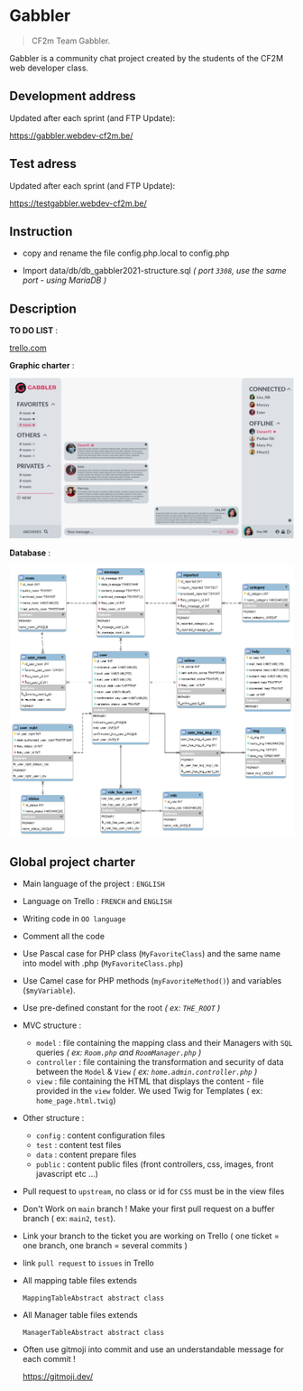 # Gabbler
> CF2m Team Gabbler.

Gabbler is a community chat project created by the students of the CF2M web developer class.

## Development address
Updated after each sprint (and FTP Update):

https://gabbler.webdev-cf2m.be/

## Test adress
Updated after each sprint (and FTP Update):

https://testgabbler.webdev-cf2m.be/

## Instruction 

- copy and rename the file config.php.local to config.php

- Import data/db/db_gabbler2021-structure.sql *( port `3308`, use the same port - using MariaDB )*

## Description

__TO DO LIST__ :

[trello.com](https://trello.com/b/NhaVQegb/gabbler-2021)

__Graphic charter__ :

![Alt text](data/charte/Maquette%20XD/white%20mode/Rooms.png)

__Database__ :

![Alt text](data/db/db_gabbler.png)

## Global project charter

- Main language of the project : `ENGLISH`

- Language on Trello : `FRENCH` and `ENGLISH`

- Writing code in `OO language`

- Comment all the code

- Use Pascal case for PHP class (`MyFavoriteClass`) and the same name into model with .php (`MyFavoriteClass.php`)
  
- Use Camel case for PHP methods (`myFavoriteMethod()`) and variables (`$myVariable`). 

- Use pre-defined constant for the root  *( ex: `THE_ROOT` )*

- MVC structure :
    - `model` : file containing the mapping class and their Managers with `SQL` queries *( ex: `Room.php` and `RoomManager.php` )*
    - `controller` : file containing the transformation and security of data between the `Model` & `View` *( ex: `home.admin.controller.php` )*
    - `view` : file containing the HTML that displays the content - file provided in the `view` folder. We used Twig for Templates ( ex: `home_page.html.twig`)
  
- Other structure :
  - `config` : content configuration files
  - `test` : content test files
  - `data` : content prepare files
  - `public` : content public files (front controllers, css, images, front javascript etc ...)

- Pull request to `upstream`, no class or id for `CSS` must be in the view files

- Don't Work on `main` branch ! Make your first pull request on a buffer branch ( ex: `main2`, `test`).

- Link your branch to the ticket you are working on Trello ( one ticket = one branch, one branch = several commits )

- link `pull request` to `issues` in Trello

- All mapping table files extends
  
      MappingTableAbstract abstract class
  
- All Manager table files extends

      ManagerTableAbstract abstract class

- Often use gitmoji into commit and use an understandable message for each commit !

  https://gitmoji.dev/

